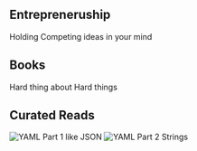 

##

## Entrepreneruship
Holding Competing ideas in your mind


## Books
Hard thing about Hard things 


## Curated Reads
![YAML Part 1 like JSON](https://alisoftware.github.io/yaml/2021/08/17/yaml-part1-json/)
![YAML Part 2 Strings](https://alisoftware.github.io/yaml/2021/08/19/yaml-part2-strings/)

